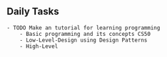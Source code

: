 ## Daily Tasks
	- TODO Make an tutorial for learning programming
		- Basic programming and its concepts CS50
		- Low-Level-Design using Design Patterns
		- High-Level